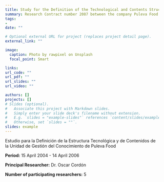 ```yaml
---
title: Study for the Definition of the Technological and Contents Structure of the Knowledge Management Unit of Puleva Food
summary: Research Contract number 2087 between the company Puleva Food S.A. and the University of Granada via the Research Transference Office
tags:
- 
date: ""

# Optional external URL for project (replaces project detail page).
external_link: ""

image:
  caption: Photo by rawpixel on Unsplash
  focal_point: Smart

links: 
url_code: ""
url_pdf: ""
url_slides: ""
url_video: ""

authors: []
projects: []
# Slides (optional).
#   Associate this project with Markdown slides.
#   Simply enter your slide deck's filename without extension.
#   E.g. `slides = "example-slides"` references `content/slides/example-slides.md`.
#   Otherwise, set `slides = ""`.
slides: example
---
```

Estudio para la Definición de la Estructura Tecnológica y de Contenidos de la Unidad de Gestión del Conocimiento de Puleva Food

  **Period:** 15 April 2004 - 14 April 2006

  **Principal Researcher:** Dr. Oscar Cordón

  **Number of participating researchers:** 5

 